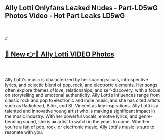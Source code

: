 ## Ally Lotti Onlyf𝚊ns Le𝚊ked N𝚞des - Part-LD5wG Photos Video - Hot Part Le𝚊ks LD5wG
<br>
<br>
# <h2><a href="https://213.232.235.80/live/video.php?q=ally-lotti">🔗 New 👉🔴 Ally Lotti VIDEO Photos</a></h2>
<br>
<br>
Ally Lotti's music is characterized by her soaring vocals, introspective lyrics, and eclectic blend of pop, rock, and electronic elements. Her songs often explore themes of love, relationships, and self-discovery, with a focus on storytelling and emotional authenticity. Ally Lotti's influences range from classic rock and pop to electronic and indie music, and she has cited artists such as Radiohead, Björk, and St. Vincent as key inspirations. Ally Lotti is a talented and innovative young artist who is making a significant impact in the music industry. With her powerful vocals, emotive lyrics, and genre-bending sound, she is an artist to watch in the years to come. Whether you're a fan of pop, rock, or electronic music, Ally Lotti's music is sure to resonate with you.
<br>
<br>
